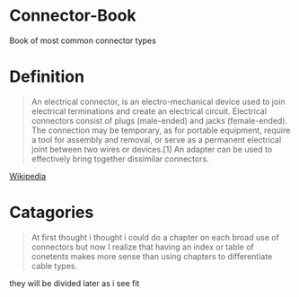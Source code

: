 # Connector-Book
Book of most common connector types 

# Definition

> An electrical connector, is an electro-mechanical device used to join electrical terminations and create an electrical circuit. Electrical connectors consist of plugs (male-ended) and jacks (female-ended).
The connection may be temporary, as for portable equipment, require a tool for assembly and removal, or serve as a permanent electrical joint between two wires or devices.[1] An adapter can be used to effectively bring together dissimilar connectors.

[Wikipedia](https://en.wikipedia.org/wiki/Electrical_connector#Computer "Wikipedia page about electrical connectors")
# Catagories

> At first thought i thought i could do a chapter on each broad use of connectors but now I realize that having an index or table of conetents makes more sense than using chapters to differentiate cable types. 

they will be divided later as i see fit





